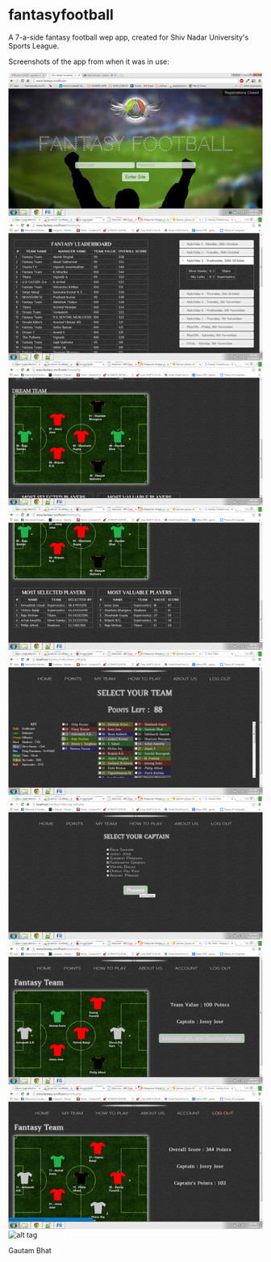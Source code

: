 fantasyfootball
===============

A 7-a-side fantasy football wep app, created for Shiv Nadar University's Sports League.

Screenshots of the app from when it was in use:

![alt tag](https://raw.githubusercontent.com/gautambhat/fantasyfootball/master/F0.png)<br>
![alt tag](https://raw.githubusercontent.com/gautambhat/fantasyfootball/master/F1.png)<br>
![alt tag](https://raw.githubusercontent.com/gautambhat/fantasyfootball/master/F2.png)<br>
![alt tag](https://raw.githubusercontent.com/gautambhat/fantasyfootball/master/F3.png)<br>
![alt tag](https://raw.githubusercontent.com/gautambhat/fantasyfootball/master/F4.png)<br>
![alt tag](https://raw.githubusercontent.com/gautambhat/fantasyfootball/master/F5.png)<br>
![alt tag](https://raw.githubusercontent.com/gautambhat/fantasyfootball/master/F6.png)<br>
![alt tag](https://raw.githubusercontent.com/gautambhat/fantasyfootball/master/F7.png)<br>
![alt tag](https://raw.githubusercontent.com/gautambhat/fantasyfootball/master/F8.png)<br>

Gautam Bhat
